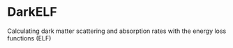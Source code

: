 # DarkELF
Calculating dark matter scattering and absorption rates with the energy loss functions (ELF)

